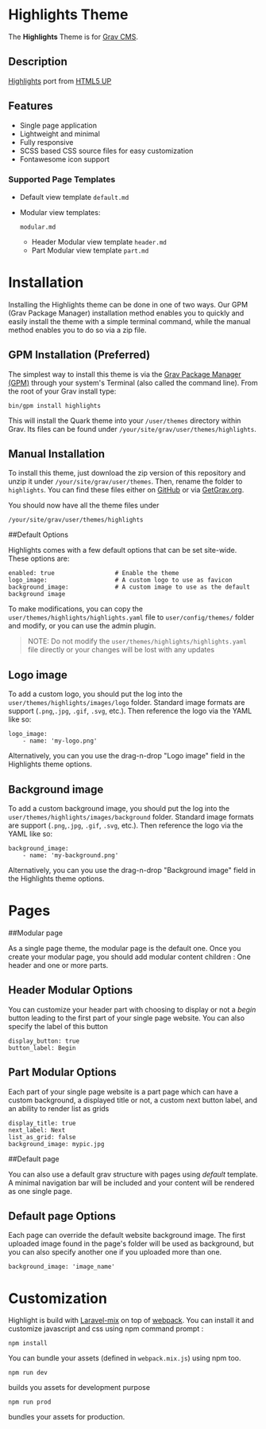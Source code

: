 # Highlights Theme

The **Highlights** Theme is for [Grav CMS](http://github.com/getgrav/grav).

## Description

[Highlights](https://html5up.net/highlights) port from [HTML5 UP](https://html5up.net/)

## Features

- Single page application
- Lightweight and minimal
- Fully responsive
- SCSS based CSS source files for easy customization
- Fontawesome icon support

### Supported Page Templates

- Default view template `default.md`

- Modular view templates: 

  ```
  modular.md
  ```

  - Header Modular view template `header.md`
  - Part Modular view template `part.md`

# Installation

Installing the Highlights theme can be done in one of two ways. Our GPM  (Grav Package Manager) installation method enables you to quickly and easily install the theme with a simple terminal command, while the  manual method enables you to do so via a zip file.

## GPM Installation (Preferred)

The simplest way to install this theme is via the [Grav Package Manager (GPM)](http://learn.getgrav.org/advanced/grav-gpm) through your system's Terminal (also called the command line).  From the root of your Grav install type:

```
bin/gpm install highlights
```

This will install the Quark theme into your `/user/themes` directory within Grav. Its files can be found under `/your/site/grav/user/themes/highlights`.

## Manual Installation

To install this theme, just download the zip version of this repository and unzip it under `/your/site/grav/user/themes`. Then, rename the folder to `highlights`. You can find these files either on [GitHub](https://github.com/loranger/grav-theme-highlights) or via [GetGrav.org](http://getgrav.org/downloads/themes).

You should now have all the theme files under

```
/your/site/grav/user/themes/highlights
```

##Default Options

Highlights comes with a few default options that can be set site-wide.  These options are:

```
enabled: true                 # Enable the theme
logo_image:                   # A custom logo to use as favicon
background_image:             # A custom image to use as the default background image
```

To make modifications, you can copy the `user/themes/highlights/highlights.yaml` file to `user/config/themes/` folder and modify, or you can use the admin plugin.

> NOTE: Do not modify the `user/themes/highlights/highlights.yaml` file directly or your changes will be lost with any updates

## Logo image

To add a custom logo, you should put the log into the `user/themes/highlights/images/logo` folder.  Standard image formats are support (`.png`,`.jpg`, `.gif`, `.svg`, etc.).  Then reference the logo via the YAML like so:

```
logo_image:
    - name: 'my-logo.png'
```

Alternatively, you can you use the drag-n-drop "Logo image" field in the Highlights theme options.

## Background image

To add a custom background image, you should put the log into the `user/themes/highlights/images/background` folder.  Standard image formats are support (`.png`,`.jpg`, `.gif`, `.svg`, etc.).  Then reference the logo via the YAML like so:

```
background_image:
    - name: 'my-background.png'
```

Alternatively, you can you use the drag-n-drop "Background image" field in the Highlights theme options.

# Pages

##Modular page

As a single page theme, the modular page is the default one. Once you create your modular page, you should add modular content children : One header and one or more parts.

## Header Modular Options

You can customize your header part with choosing to display or not a *begin* button leading to the first part of your single page website. You can also specify the label of this button

```
display_button: true
button_label: Begin
```

## Part Modular Options

Each part of your single page website is a part page which can have a custom background, a displayed title or not, a custom next button label, and an ability to render list as grids

```
display_title: true
next_label: Next
list_as_grid: false
background_image: mypic.jpg
```

##Default page

You can also use a default grav structure with pages using *default* template. A minimal navigation bar will be included and your content will be rendered as one single page.

## Default page Options

Each page can override the default website background image. The first uploaded image found in the page's folder will be used as background, but you can also specify another one if you uploaded more than one.

```
background_image: 'image_name'
```

# Customization

Highlight is build with [Laravel-mix](https://laravel-mix.com) on top of [webpack](https://webpack.js.org/). You can install it and customize javascript and css using npm command prompt :

```shell
npm install
```

You can bundle your assets (defined in `webpack.mix.js`) using npm too.

```shell
npm run dev
```

builds you assets for development purpose

```shell
npm run prod
```

bundles your assets for production.